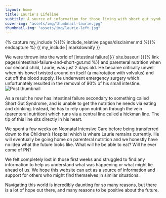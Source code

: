 ```yaml
---
layout: home
title: Laurie's Lifeline
subtitle: A source of information for those living with short gut syndrome and/or those requiring home parenteral nutrition.
cover-img: "assets/img/thumbnail-laurie.jpg"
thumbnail-img: "assets/img/laurie-left.jpg"
---
```


{% capture my_include %}{% include_relative pages/disclaimer.md %}{% endcapture %}
{{ my_include | markdownify }}

<div class="row">
  <div class="col-sm-12 col-md-8 col-lg-7 col-xl-6" markdown="1">
  We were thrown into the world of [intestinal failure]({{ site.baseurl }}{% link pages/intestinal-failure-and-short-gut.md %})
  and parenteral nutrition when our second child, Laurie, was just 2 days old. He became critically unwell when his bowel twisted around on itself (a malrotation with volvulus) and cut off the blood supply. He underwent emergency surgery which unfortunately resulted in the removal of 90% of his small intestine.
  </div>

  <div class="col-sm-12 col-md-4 col-lg-5 col-xl-6">
    <div class="post-image post-image-small">
        <img src="{{ page.thumbnail-img | absolute_url }}" alt="Post thumbnail">
    </div>
  </div>
</div>

As a result he now has intestinal failure secondary to something called Short Gut Syndrome, and is unable to get the nutrition he needs via eating and drinking. Instead, he has to rely upon nutrition through the vein (parenteral nutrition) which runs via a central line called a hickman line. The tip of
this line sits directly in his heart.

We spent a few weeks on Neonatal Intensive Care before being transferred down to the Children’s Hospital which is where Laurie remains currently. He will eventually be going home on parenteral nutrition and we honestly have no idea what the future looks like. What will he be able to eat? Will he ever come of PN?

We felt completely lost in those first weeks and struggled to find any information to help us understand what was happening or what might lie ahead of us. We hope this website can act as a source of information and support for others who might find themselves in similar situations.

Navigating this world is incredibly daunting for so many reasons, but there is a lot of hope out there, and many reasons to be positive about the future.
